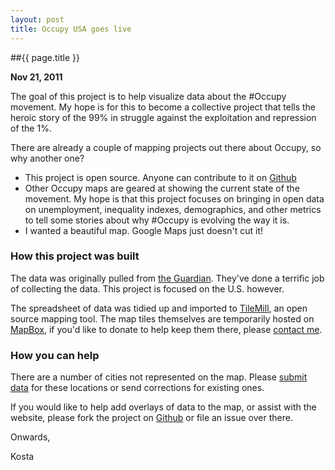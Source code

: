 ```yaml
---
layout: post
title: Occupy USA goes live
---
```


##{{ page.title }}

**Nov 21, 2011**

The goal of this project is to help visualize data about the #Occupy movement. My hope is for this to become a collective project that tells the heroic story of the 99% in struggle against the exploitation and repression of the 1%.

There are already a couple of mapping projects out there about Occupy, so why another one?

- This project is open source. Anyone can contribute to it on [Github](https://github.com/kostajh/occupy_usa)
- Other Occupy maps are geared at showing the current state of the movement. My hope is that this project focuses on bringing in open data on unemployment, inequality indexes, demographics, and other metrics to tell some stories about why #Occupy is evolving the way it is.
- I wanted a beautiful map. Google Maps just doesn't cut it!

### How this project was built

The data was originally pulled from [the Guardian](http://www.guardian.co.uk/news/datablog/interactive/2011/oct/18/occupy-protests-map-world). They've done a terrific job of collecting the data. This project is focused on the U.S. however.

The spreadsheet of data was tidied up and imported to [TileMill](https://www.tilemill.com), an open source mapping tool. The map tiles themselves are temporarily hosted on [MapBox](http://www.mapbox.com), if you'd like to donate to help keep them there, please [contact me](/contact.html).

### How you can help

There are a number of cities not represented on the map. Please [submit data](/submit.html) for these locations or send corrections for existing ones.

If you would like to help add overlays of data to the map, or assist with the website, please fork the project on [Github](https://github.com/kostajh/occupy_usa) or file an issue over there.

Onwards,

Kosta